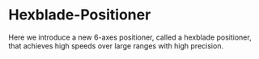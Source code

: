 # Hexblade-Positioner
Here we introduce a new 6-axes positioner, called a hexblade positioner, that achieves high speeds over large ranges with high precision. 
